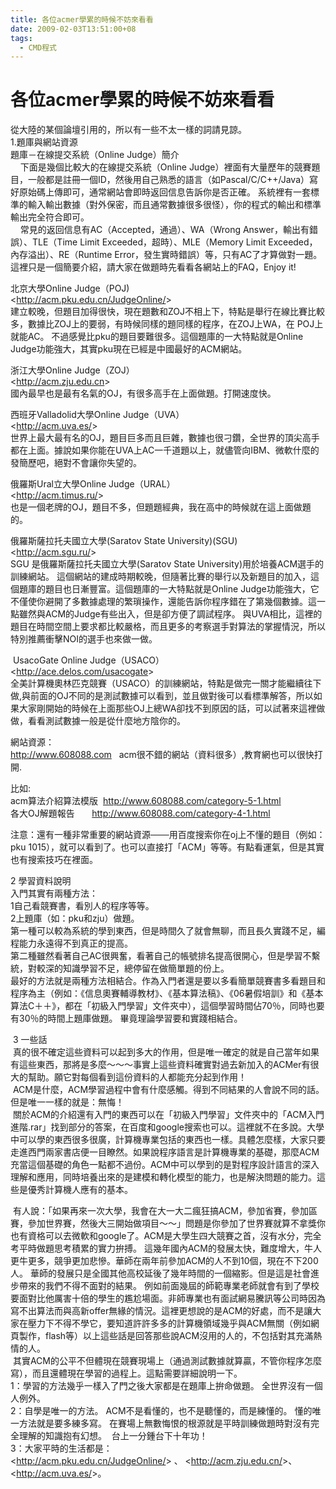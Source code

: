 ```yaml
---
title: 各位acmer學累的時候不妨來看看
date: 2009-02-03T13:51:00+08
tags:
  - CMD程式
---
```

# 各位acmer學累的時候不妨來看看

從大陸的某個論壇引用的，所以有一些不太一樣的詞請見諒。  
1.題庫與網站資源  
題庫－在線提交系統（Online Judge）簡介  
    下面是幾個比較大的在線提交系統（Online Judge）裡面有大量歷年的競賽題目，一般都是註冊一個ID，然後用自己熟悉的語言（如Pascal/C/C++/Java）寫好原始碼上傳即可，通常網站會即時返回信息告訴你是否正確。 系統裡有一套標準的輸入輸出數據（對外保密，而且通常數據很多很怪），你的程式的輸出和標準輸出完全符合即可。  
    常見的返回信息有AC（Accepted，通過）、WA（Wrong Answer，輸出有錯誤）、TLE（Time Limit Exceeded，超時）、MLE（Memory Limit Exceeded，內存溢出）、RE（Runtime Error，發生實時錯誤）等，只有AC了才算做對一題。  
這裡只是一個簡要介紹，請大家在做題時先看看各網站上的FAQ，Enjoy it!

北京大學Online Judge（POJ)  
<<http://acm.pku.edu.cn/JudgeOnline/>\>  
建立較晚，但題目加得很快，現在題數和ZOJ不相上下，特點是舉行在線比賽比較多，數據比ZOJ上的要弱，有時候同樣的題同樣的程序，在ZOJ上WA，在 POJ上就能AC。 不過感覺比pku的題目要難很多。這個題庫的一大特點就是Online Judge功能強大，其實pku現在已經是中國最好的ACM網站。

浙江大學Online Judge（ZOJ）  
<<http://acm.zju.edu.cn>\>  
國內最早也是最有名氣的OJ，有很多高手在上面做題。打開速度快。

西班牙Valladolid大學Online Judge（UVA）  
<<http://acm.uva.es/>\>  
世界上最大最有名的OJ，題目巨多而且巨雜，數據也很刁鑽，全世界的頂尖高手都在上面。據說如果你能在UVA上AC一千道題以上，就儘管向IBM、微軟什麼的發簡歷吧，絕對不會讓你失望的。

俄羅斯Ural立大學Online Judge（URAL）  
<<http://acm.timus.ru/>\>  
也是一個老牌的OJ，題目不多，但題題經典，我在高中的時候就在這上面做題的。

俄羅斯薩拉托夫國立大學(Saratov State University)(SGU)  
<<http://acm.sgu.ru/>\>  
SGU 是俄羅斯薩拉托夫國立大學(Saratov State University)用於培養ACM選手的訓練網站。 這個網站的建成時期較晚，但隨著比賽的舉行以及新題目的加入，這個題庫的題目也日漸豐富。這個題庫的一大特點就是Online Judge功能強大，它不僅使你避開了多數據處理的繁瑣操作，還能告訴你程序錯在了第幾個數據。這一點雖然與ACM的Judge有些出入，但是卻方便了調試程序。 與UVA相比，這裡的題目在時間空間上要求都比較嚴格，而且更多的考察選手對算法的掌握情況，所以特別推薦衝擊NOI的選手也來做一做。

 UsacoGate Online Judge（USACO）  
<<http://ace.delos.com/usacogate>\>  
全美計算機奧林匹克競賽（USACO）的訓練網站，特點是做完一關才能繼續往下做,與前面的OJ不同的是測試數據可以看到，並且做對後可以看標準解答，所以如果大家剛開始的時候在上面那些OJ上總WA卻找不到原因的話，可以試著來這裡做做，看看測試數據一般是從什麼地方陰你的。

  
網站資源：  
<http://www.608088.com>   acm很不錯的網站（資料很多）,教育網也可以很快打開.

比如:  
acm算法介紹算法模版  <http://www.608088.com/category-5-1.html>  
各大OJ解題報告       <http://www.608088.com/category-4-1.html>

注意：還有一種非常重要的網站資源───用百度搜索你在oj上不懂的題目（例如：pku 1015），就可以看到了。也可以直接打「ACM」等等。有點看運氣，但是其實也有搜索技巧在裡面。

2 學習資料說明  
入門其實有兩種方法：  
1自己看競賽書，看別人的程序等等。  
2上題庫（如：pku和zju）做題。  
第一種可以較為系統的學到東西，但是時間久了就會無聊，而且長久實踐不足，編程能力永遠得不到真正的提高。  
第二種雖然看著自己AC很興奮，看著自己的帳號排名提高很開心，但是學習不繫統，對較深的知識學習不足，總停留在做簡單題的份上。  
最好的方法就是兩種方法相結合。作為入門者還是要以多看簡單競賽書多看題目和程序為主（例如：《信息奧賽輔導教材》、《基本算法稿》、《06暑假培訓》和《基本算法C＋＋》，都在「初級入門學習」文件夾中），這個學習時間佔70％，同時也要有30％的時間上題庫做題。 畢竟理論學習要和實踐相結合。

  
 3 一些話  
 真的很不確定這些資料可以起到多大的作用，但是唯一確定的就是自己當年如果有這些東西，那將是多麼～～～事實上這些資料確實對過去新加入的ACMer有很大的幫助。願它對每個看到這份資料的人都能充分起到作用！  
 ACM是什麼，ACM學習過程中會有什麼感觸。得到不同結果的人會說不同的話。但是唯一一樣的就是：無悔！  
 關於ACM的介紹還有入門的東西可以在「初級入門學習」文件夾中的「ACM入門進階.rar」找到部分的答案，在百度和google搜索也可以。這裡就不在多說。大學中可以學的東西很多很廣，計算機專業包括的東西也一樣。具體怎麼樣，大家只要走進西門兩家書店便一目瞭然。如果說程序語言是計算機專業的基礎，那麼ACM充當這個基礎的角色一點都不過份。ACM中可以學到的是對程序設計語言的深入理解和應用，同時培養出來的是建模和轉化模型的能力，也是解決問題的能力。這些是優秀計算機人應有的基本。

 有人說：「如果再來一次大學，我會在大一大二瘋狂搞ACM，參加省賽，參加區賽，參加世界賽，然後大三開始做項目～～」問題是你參加了世界賽就算不拿獎你也有資格可以去微軟和google了。ACM是大學生四大競賽之首，沒有水分，完全考平時做題思考積累的實力拚搏。 這幾年國內ACM的發展太快，難度增大，牛人更牛更多，競爭更加悲慘。華師在兩年前參加ACM的人不到10個，現在不下200人。 華師的發展只是全國其他高校延後了幾年時間的一個縮影。但是這是社會進步帶來的我們不得不面對的結果。 例如前面幾屆的師範專業老師就會有到了學校要面對比他厲害十倍的學生的尷尬場面。非師專業也有面試網易騰訊等公司時因為寫不出算法而與高新offer無緣的情況。這裡更想說的是ACM的好處，而不是讓大家在壓力下不得不學它，要知道許許多多的計算機領域幾乎與ACM無關（例如網頁製作，flash等）以上這些話是回答那些說ACM沒用的人的，不包括對其充滿熱情的人。  
 其實ACM的公平不但體現在競賽現場上（通過測試數據就算贏，不管你程序怎麼寫），而且還體現在學習的過程上。這點需要詳細說明一下。  
1：學習的方法幾乎一樣入了門之後大家都是在題庫上拚命做題。 全世界沒有一個人例外。  
2：自學是唯一的方法。 ACM不是看懂的，也不是聽懂的，而是練懂的。 懂的唯一方法就是要多練多寫。 在賽場上無數悔恨的根源就是平時訓練做題時對沒有完全理解的知識抱有幻想。  台上一分鍾台下十年功！  
3：大家平時的生活都是：  
<<http://acm.pku.edu.cn/JudgeOnline/>\> 、 <<http://acm.zju.edu.cn/>\>、  
<<http://acm.uva.es/>\>。

